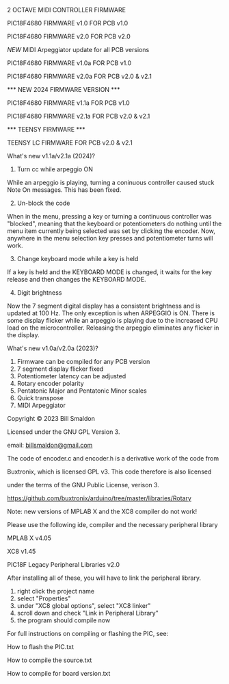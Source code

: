 2 OCTAVE MIDI CONTROLLER FIRMWARE

PIC18F4680 FIRMWARE v1.0 FOR PCB v1.0

PIC18F4680 FIRMWARE v2.0 FOR PCB v2.0

*NEW* MIDI Arpeggiator update for all PCB versions

PIC18F4680 FIRMWARE v1.0a FOR PCB v1.0

PIC18F4680 FIRMWARE v2.0a FOR PCB v2.0 & v2.1

*** NEW 2024 FIRMWARE VERSION ***

PIC18F4680 FIRMWARE v1.1a FOR PCB v1.0

PIC18F4680 FIRMWARE v2.1a FOR PCB v2.0 & v2.1

*** TEENSY FIRMWARE ***

TEENSY LC FIRMWARE FOR PCB v2.0 & v2.1

What's new v1.1a/v2.1a (2024)?

1) Turn cc while arpeggio ON

While an arpeggio is playing, turning a coninuous controller 
caused stuck Note On messages. This has been fixed.

2) Un-block the code

When in the menu, pressing a key or turning a continuous 
controller was "blocked", meaning that the keyboard or 
potentiometers do nothing until the menu item currently being 
selected was set by clicking the encoder. Now, anywhere in the 
menu selection key presses and potentiometer turns will work.

3) Change keyboard mode while a key is held

If a key is held and the KEYBOARD MODE is changed, it waits for 
the key release and then changes the KEYBOARD MODE.

4) Digit brightness

Now the 7 segment digital display has a consistent brightness 
and is updated at 100 Hz. The only exception is when ARPEGGIO 
is ON.  There is some display flicker while an arpeggio is 
playing due to the increased CPU load on the microcontroller. 
Releasing the arpeggio eliminates any flicker in the display.

What's new v1.0a/v2.0a (2023)?

1. Firmware can be compiled for any PCB version
2. 7 segment display flicker fixed
3. Potentiometer latency can be adjusted
4. Rotary encoder polarity
5. Pentatonic Major and Pentatonic Minor scales
6. Quick transpose
7. MIDI Arpeggiator

Copyright © 2023 Bill Smaldon

Licensed under the GNU GPL Version 3.

email: billsmaldon@gmail.com

The code of encoder.c and encoder.h is a derivative work of the code from

Buxtronix, which is licensed GPL v3. This code therefore is also licensed

under the terms of the GNU Public License, verison 3.

https://github.com/buxtronix/arduino/tree/master/libraries/Rotary
 
 
Note: new versions of MPLAB X and the XC8 compiler do not work!

Please use the following ide, compiler and the necessary peripheral library

MPLAB X v4.05

XC8 v1.45

PIC18F Legacy Peripheral Libraries v2.0

After installing all of these, you will have to link the peripheral library.

1) right click the project name
2) select "Properties"
3) under "XC8 global options", select "XC8 linker"
4) scroll down and check "Link in Peripheral Library"
5) the program should compile now

For full instructions on compiling or flashing the PIC, see:

How to flash the PIC.txt

How to compile the source.txt

How to compile for board version.txt
